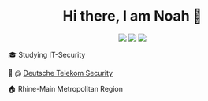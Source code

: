 <h1 align="center">Hi there, I am Noah 👋</h1>
<p align="center">
  <a href="https://codesalat.dev"><img src="https://img.shields.io/badge/Website-codesalat.dev-lightgrey?style=for-the-badge&logo=ghost&logoColor=white" /></a>
  <a href="https://matrix.to/#/@me:codesalat.dev"><img src="https://img.shields.io/badge/Chat-%40me%3Acodesalat.dev-lightgrey?style=for-the-badge&logo=matrix&logoColor=white" /></a>
  <a href="https://infosec.exchange/@codesalat"><img src="https://img.shields.io/badge/Social-@codesalat@infosec.exchange-lightgrey?style=for-the-badge&logo=mastodon&logoColor=white" /></a>
</p>

🎓 Studying IT-Security

💼 @ [Deutsche Telekom Security](https://security-telekom.com)

🏠 Rhine-Main Metropolitan Region

<!--
**codesalatdev/codesalatdev** is a ✨ _special_ ✨ repository because its `README.md` (this file) appears on your GitHub profile.

Here are some ideas to get you started:

- 🔭 I’m currently working on ...
- 🌱 I’m currently learning ...
- 👯 I’m looking to collaborate on ...
- 🤔 I’m looking for help with ...
- 💬 Ask me about ...
- 📫 How to reach me: ...
- 😄 Pronouns: ...
- ⚡ Fun fact: ...
-->
